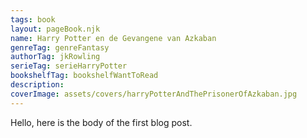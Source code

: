 ```yaml
---
tags: book
layout: pageBook.njk
name: Harry Potter en de Gevangene van Azkaban
genreTag: genreFantasy
authorTag: jkRowling
serieTag: serieHarryPotter
bookshelfTag: bookshelfWantToRead
description: 
coverImage: assets/covers/harryPotterAndThePrisonerOfAzkaban.jpg
---
```


Hello, here is the body of the first blog post.